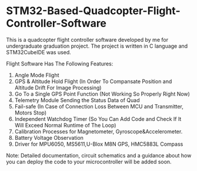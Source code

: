 # STM32-Based-Quadcopter-Flight-Controller-Software
This is a quadcopter flight controller software developed by me for undergraduate graduation project. The project is written in C language and STM32CubeIDE was used. 

Flight Software Has The Following Features:
1) Angle Mode Flight
2) GPS & Altitude Hold Flight (In Order To Compansate Position and Altitude Drift For Image Processing)
3) Go To a Single GPS Point Function (Not Working So Properly Right Now)
4) Telemetry Module Sending the Status Data of Quad
5) Fail-safe (In Case of Connection Loss Between MCU and Transmitter, Motors Stop)
6) Independent Watchdog Timer (So You Can Add Code and Check If It Will Exceed Normal Runtime of The Loop)
7) Calibration Processes for Magnetometer, Gyroscope&Accelerometer.
8) Battery Voltage Observation 
9) Driver for MPU6050, MS5611,U-Blox M8N GPS, HMC5883L Compass

Note: Detailed documentation, circuit schematics and a guidance about how you can deploy the code to your microcontroller will be added soon.
